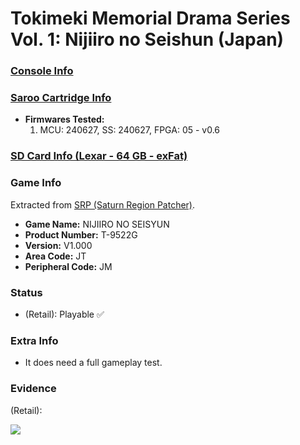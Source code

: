 # Tokimeki Memorial Drama Series Vol. 1: Nijiiro no Seishun (Japan)

### [Console Info](../../../../../Info/Consoles/VA13/README.md)

### [Saroo Cartridge Info](../../../../../Info/Cartridges/RetroGameParadiseStore/1.32F/README.md)

- <b>Firmwares Tested:</b>
  1. MCU: 240627, SS: 240627, FPGA: 05 - v0.6

### [SD Card Info (Lexar - 64 GB - exFat)](../../../../../Info/SdCards/Lexar/64GB/exfat/README.md)

### Game Info

Extracted from [SRP (Saturn Region Patcher)](https://segaxtreme.net/resources/saturn-region-patcher.81/download).

- <b>Game Name:</b> NIJIIRO NO SEISYUN
- <b>Product Number:</b> T-9522G
- <b>Version:</b> V1.000
- <b>Area Code:</b> JT
- <b>Peripheral Code:</b> JM

### Status

- (Retail): Playable :white_check_mark:

### Extra Info

- It does need a full gameplay test.

### Evidence

(Retail):

[![](https://img.youtube.com/vi/eIRI7vxziS0/0.jpg)](https://www.youtube.com/watch?v=eIRI7vxziS0)
